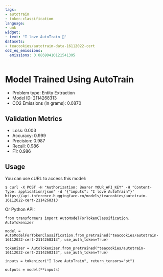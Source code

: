 ```yaml
---
tags:
- autotrain
- token-classification
language:
- unk
widget:
- text: "I love AutoTrain 🤗"
datasets:
- teacookies/autotrain-data-16112022-cert
co2_eq_emissions:
  emissions: 0.08699410121541305
---
```


# Model Trained Using AutoTrain

- Problem type: Entity Extraction
- Model ID: 2114268313
- CO2 Emissions (in grams): 0.0870

## Validation Metrics

- Loss: 0.003
- Accuracy: 0.999
- Precision: 0.987
- Recall: 0.986
- F1: 0.986

## Usage

You can use cURL to access this model:

```
$ curl -X POST -H "Authorization: Bearer YOUR_API_KEY" -H "Content-Type: application/json" -d '{"inputs": "I love AutoTrain"}' https://api-inference.huggingface.co/models/teacookies/autotrain-16112022-cert-2114268313
```

Or Python API:

```
from transformers import AutoModelForTokenClassification, AutoTokenizer

model = AutoModelForTokenClassification.from_pretrained("teacookies/autotrain-16112022-cert-2114268313", use_auth_token=True)

tokenizer = AutoTokenizer.from_pretrained("teacookies/autotrain-16112022-cert-2114268313", use_auth_token=True)

inputs = tokenizer("I love AutoTrain", return_tensors="pt")

outputs = model(**inputs)
```